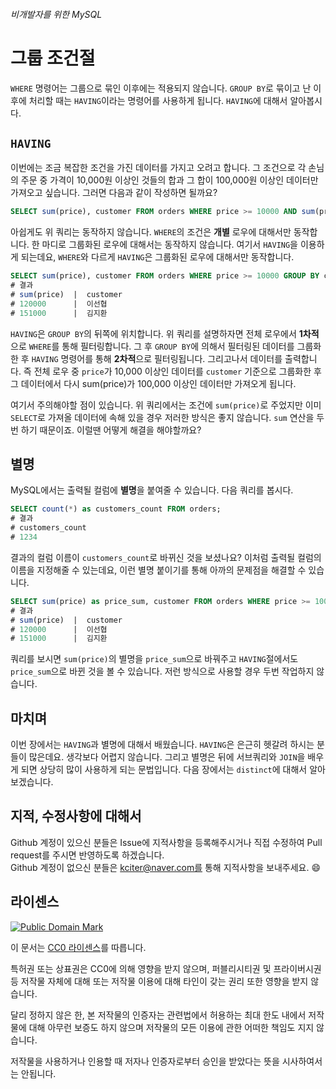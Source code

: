 ###### 비개발자를 위한 MySQL
# 그룹 조건절

`WHERE` 명령어는 그룹으로 묶인 이후에는 적용되지 않습니다. `GROUP BY`로 묶이고 난 이후에 처리할 때는 `HAVING`이라는 명령어를 사용하게 됩니다. `HAVING`에 대해서 알아봅시다.

## `HAVING`
이번에는 조금 복잡한 조건을 가진 데이터를 가지고 오려고 합니다. 그 조건으로 각 손님의 주문 중 가격이 10,000원 이상인 것들의 합과 그 합이 100,000원 이상인 데이터만 가져오고 싶습니다. 그러면 다음과 같이 작성하면 될까요?

```sql
SELECT sum(price), customer FROM orders WHERE price >= 10000 AND sum(price) >= 100000 GROUP BY customer;
```

아쉽게도 위 쿼리는 동작하지 않습니다. `WHERE`의 조건은 **개별** 로우에 대해서만 동작합니다. 한 마디로 그룹화된 로우에 대해서는 동작하지 않습니다. 여기서 `HAVING`을 이용하게 되는데요, `WHERE`와 다르게 `HAVING`은 그룹화된 로우에 대해서만 동작합니다.

```sql
SELECT sum(price), customer FROM orders WHERE price >= 10000 GROUP BY customer HAVING sum(price) >= 100000;
# 결과
# sum(price)  |  customer
# 120000      |  이선협
# 151000      |  김지환
```

`HAVING`은 `GROUP BY`의 뒤쪽에 위치합니다. 위 쿼리를 설명하자면 전체 로우에서 **1차적**으로 `WHERE`를 통해 필터링합니다. 그 후 `GROUP BY`에 의해서 필터링된 데이터를 그룹화 한 후 `HAVING` 명령어를 통해 **2차적**으로 필터링됩니다. 그리고나서 데이터를 출력합니다. 즉 전체 로우 중 `price`가 10,000 이상인 데이터를 `customer` 기준으로 그룹화한 후 그 데이터에서 다시 sum(price)가 100,000 이상인 데이터만 가져오게 됩니다.

여기서 주의해야할 점이 있습니다. 위 쿼리에서는 조건에 `sum(price)`로 주었지만 이미 `SELECT`로 가져올 데이터에 속해 있을 경우 저러한 방식은 좋지 않습니다. `sum` 연산을 두번 하기 때문이죠. 이럴땐 어떻게 해결을 해야할까요?

## 별명
MySQL에서는 출력될 컬럼에 **별명**을 붙여줄 수 있습니다. 다음 쿼리를 봅시다.

```sql
SELECT count(*) as customers_count FROM orders;
# 결과
# customers_count
# 1234
```

결과의 컬럼 이름이 `customers_count`로 바뀌신 것을 보셨나요? 이처럼 출력될 컬럼의 이름을 지정해줄 수 있는데요, 이런 별명 붙이기를 통해 아까의 문제점을 해결할 수 있습니다.

```sql
SELECT sum(price) as price_sum, customer FROM orders WHERE price >= 10000 GROUP BY customer HAVING price_sum >= 100000;
# 결과
# sum(price)  |  customer
# 120000      |  이선협
# 151000      |  김지환
```

쿼리를 보시면 `sum(price)`의 별명을 `price_sum`으로 바꿔주고 `HAVING`절에서도 `price_sum`으로 바뀐 것을 볼 수 있습니다. 저런 방식으로 사용할 경우 두번 작업하지 않습니다.

## 마치며
이번 장에서는 `HAVING`과 별명에 대해서 배웠습니다. `HAVING`은 은근히 헷갈려 하시는 분들이 많은데요. 생각보다 어렵지 않습니다. 그리고 별명은 뒤에 서브쿼리와 `JOIN`을 배우게 되면 상당히 많이 사용하게 되는 문법입니다. 다음 장에서는 `distinct`에 대해서 알아보겠습니다.

## 지적, 수정사항에 대해서
Github 계정이 있으신 분들은 Issue에 지적사항을 등록해주시거나 직접 수정하여 Pull request를 주시면 반영하도록 하겠습니다. <br>Github 계정이 없으신 분들은 kciter@naver.com를 통해 지적사항을 보내주세요. :smile:

## 라이센스
<a rel="license" href="http://creativecommons.org/publicdomain/mark/1.0/">
<img src="https://licensebuttons.net/p/mark/1.0/88x31.png" alt="Public Domain Mark" />
</a>

이 문서는 [CC0 라이센스](LICENSE)를 따릅니다.

특허권 또는 상표권은 CC0에 의해 영향을 받지 않으며, 퍼블리시티권 및 프라이버시권 등 저작물 자체에 대해 또는 저작물 이용에 대해 타인이 갖는 권리 또한 영향을 받지 않습니다.

달리 정하지 않은 한, 본 저작물의 인증자는 관련법에서 허용하는 최대 한도 내에서 저작물에 대해 아무런 보증도 하지 않으며 저작물의 모든 이용에 관한 어떠한 책임도 지지 않습니다.

저작물을 사용하거나 인용할 때 저자나 인증자로부터 승인을 받았다는 뜻을 시사하여서는 안됩니다.
